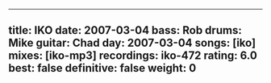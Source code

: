 
---
title: IKO
date: 2007-03-04
bass:	Rob
drums:	Mike
guitar:	Chad
day: 2007-03-04
songs: [iko]
mixes: [iko-mp3]
recordings: iko-472
rating: 6.0
best: false
definitive: false
weight: 0
---
